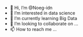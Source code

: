 - 👋 Hi, I’m @Noeg-idn
- 👀 I’m interested in data science
- 🌱 I’m currently learning Big Data
- 💞️ I’m looking to collaborate on ...
- 📫 How to reach me ...

<!---
Noeg-idn/Noeg-idn is a ✨ special ✨ repository because its `README.md` (this file) appears on your GitHub profile.
You can click the Preview link to take a look at your changes.
--->
